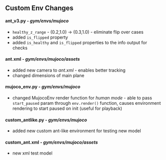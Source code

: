 ## Custom Env Changes

#### ant_v3.py - *gym/envs/mujoco*
* `healthy_z_range` - (0.2,1.0) -> (0.3,1.0) - eliminate flip over cases
* added `is_flipped` property 
* added `is_healthy` and `is_flipped` properties to the info output for checks

#### ant.xml - *gym/envs/mujoco/assets*
* added new camera to *ant.xml* - enables better tracking
* changed dimensions of main plane

#### mujoco_env.py - *gym/envs/mujoco*
* changed MujocoEnv render function for *human mode* - able to pass `start_paused` param
    through `env.render()` function, causes environment rendering to start
    paused on init (useful for playback)

#### custom_antlike.py - *gym/envs/mujoco*
* added new custom ant-like environment for testing new model

#### custom_ant.xml - *gym/envs/mujoco/assets*
* new xml test model
